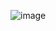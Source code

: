 ![image](https://github.com/raiyazali/laptopdesign/assets/137521498/33386f4f-693e-4dd2-b826-1d48f7386c42)

